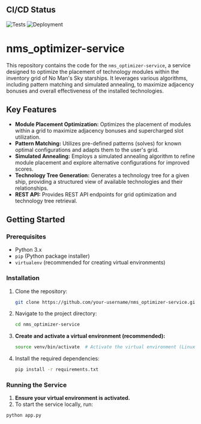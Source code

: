 ## CI/CD Status

![Tests](https://github.com/jbelew/nms_optimizer-service/actions/workflows/main.yml/badge.svg?branch=main)
![Deployment](https://img.shields.io/badge/Deployment-Heroku-blue?logo=heroku)

# nms_optimizer-service

This repository contains the code for the `nms_optimizer-service`, a service designed to optimize the placement of technology modules within the inventory grid of No Man's Sky starships. It leverages various algorithms, including pattern matching and simulated annealing, to maximize adjacency bonuses and overall effectiveness of the installed technologies.

## Key Features

*   **Module Placement Optimization:**  Optimizes the placement of modules within a grid to maximize adjacency bonuses and supercharged slot utilization.
*   **Pattern Matching:** Utilizes pre-defined patterns (solves) for known optimal configurations and adapts them to the user's grid.
*   **Simulated Annealing:** Employs a simulated annealing algorithm to refine module placement and explore alternative configurations for improved scores.
*   **Technology Tree Generation:** Generates a technology tree for a given ship, providing a structured view of available technologies and their relationships.
*   **REST API:** Provides REST API endpoints for grid optimization and technology tree retrieval.

## Getting Started

### Prerequisites

*   Python 3.x
*   `pip` (Python package installer)
*   `virtualenv` (recommended for creating virtual environments)

### Installation

1.  Clone the repository:
    ```bash
    git clone https://github.com/your-username/nms_optimizer-service.git
    ```
2.  Navigate to the project directory:
    ```bash
    cd nms_optimizer-service
    ```
3.  **Create and activate a virtual environment (recommended):**
    ```bash
    source venv/bin/activate  # Activate the virtual environment (Linux/macOS)
    ```
4.  Install the required dependencies:
    ```bash
    pip install -r requirements.txt
    ```

### Running the Service

1. **Ensure your virtual environment is activated.**
2. To start the service locally, run:

```bash
python app.py
